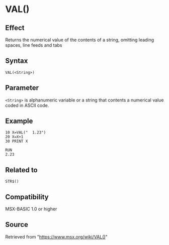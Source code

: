 # VAL()

## Effect

Returns the numerical value of the contents of a string, omitting leading spaces, line feeds and tabs

## Syntax

`VAL(<String>)`

## Parameter

`<String>` is alphanumeric variable or a string that contents a numerical value coded in ASCII code.

## Example

```basic
10 X=VAL("  1.23")
20 X=X+1
30 PRINT X
 
RUN
2.23
```

## Related to

`STR$()`

## Compatibility

MSX-BASIC 1.0 or higher

## Source

Retrieved from "https://www.msx.org/wiki/VAL()"
